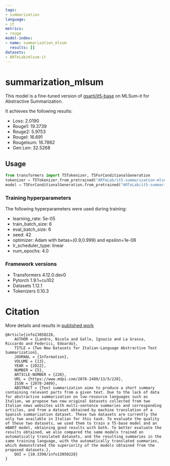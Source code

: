 ```yaml
---
tags:
- summarization
language:
- it
metrics:
- rouge
model-index:
- name: summarization_mlsum
  results: []
datasets:
- ARTeLab/mlsum-it
---
```


# summarization_mlsum

This model is a fine-tuned version of [gsarti/it5-base](https://huggingface.co/gsarti/it5-base) on MLSum-it for Abstractive Summarization.

It achieves the following results:
- Loss: 2.0190
- Rouge1: 19.3739
- Rouge2: 5.9753
- Rougel: 16.691
- Rougelsum: 16.7862
- Gen Len: 32.5268

## Usage 
```python
from transformers import T5Tokenizer, T5ForConditionalGeneration
tokenizer = T5Tokenizer.from_pretrained("ARTeLab/it5-summarization-mlsum")
model = T5ForConditionalGeneration.from_pretrained("ARTeLab/it5-summarization-mlsum")
```

### Training hyperparameters

The following hyperparameters were used during training:
- learning_rate: 5e-05
- train_batch_size: 6
- eval_batch_size: 6
- seed: 42
- optimizer: Adam with betas=(0.9,0.999) and epsilon=1e-08
- lr_scheduler_type: linear
- num_epochs: 4.0

### Framework versions

- Transformers 4.12.0.dev0
- Pytorch 1.9.1+cu102
- Datasets 1.12.1
- Tokenizers 0.10.3

# Citation

More details and results in [published work](https://www.mdpi.com/2078-2489/13/5/228)

```
@Article{info13050228,
    AUTHOR = {Landro, Nicola and Gallo, Ignazio and La Grassa, Riccardo and Federici, Edoardo},
    TITLE = {Two New Datasets for Italian-Language Abstractive Text Summarization},
    JOURNAL = {Information},
    VOLUME = {13},
    YEAR = {2022},
    NUMBER = {5},
    ARTICLE-NUMBER = {228},
    URL = {https://www.mdpi.com/2078-2489/13/5/228},
    ISSN = {2078-2489},
    ABSTRACT = {Text summarization aims to produce a short summary containing relevant parts from a given text. Due to the lack of data for abstractive summarization on low-resource languages such as Italian, we propose two new original datasets collected from two Italian news websites with multi-sentence summaries and corresponding articles, and from a dataset obtained by machine translation of a Spanish summarization dataset. These two datasets are currently the only two available in Italian for this task. To evaluate the quality of these two datasets, we used them to train a T5-base model and an mBART model, obtaining good results with both. To better evaluate the results obtained, we also compared the same models trained on automatically translated datasets, and the resulting summaries in the same training language, with the automatically translated summaries, which demonstrated the superiority of the models obtained from the proposed datasets.},
    DOI = {10.3390/info13050228}
}
```